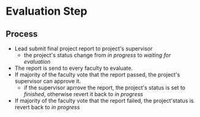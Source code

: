 # Evaluation Step

## Process
- Lead submit final project report to project's supervisor
  - the project's status change from *in progress* to *waiting for evaluation*
- The report is send to every faculty to evaluate.
- If majority of the faculty vote that the report passed, the project's supervisor can approve it.
  - if the supervisor aprrove the report, the project's status is set to *finished*, otherwise revert it back to *in progress*
- If majority of the faculty vote that the report failed, the project'status is revert back to *in progress*
